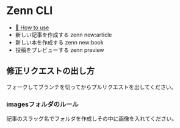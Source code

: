# Zenn CLI

* [📘 How to use](https://zenn.dev/zenn/articles/zenn-cli-guide)
* 新しい記事を作成する zenn new:article
* 新しい本を作成する zenn new:book
* 投稿をプレビューする zenn preview

## 修正リクエストの出し方

フォークしてブランチを切ってからプルリクエストを出してください。

### imagesフォルダのルール

記事のスラッグ名でフォルダを作成しその中に画像を入れてください。
